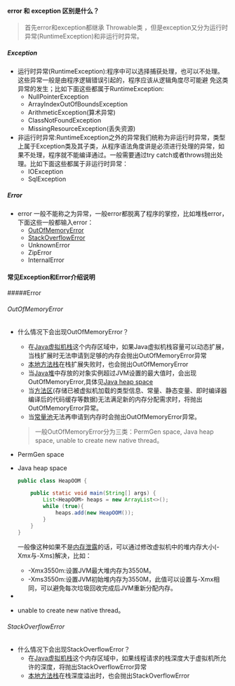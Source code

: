 #### error 和 exception 区别是什么？
> 首先error和exception都继承 Throwable类 ，但是exception又分为运行时异常(RuntimeException)和非运行时异常。

##### Exception
- 运行时异常(RuntimeException):程序中可以选择捕获处理，也可以不处理。这些异常一般是由程序逻辑错误引起的，程序应该从逻辑角度尽可能避
免这类异常的发生；比如下面这些都属于RuntimeException:
    - NullPointerException
    - ArrayIndexOutOfBoundsException
    - ArithmeticException(算术异常)
    - ClassNotFoundException
    - MissingResourceException(丢失资源)
- 非运行时异常:RuntimeException之外的异常我们统称为非运行时异常，类型上属于Exception类及其子类，从程序语法角度讲是必须进行处理的异常，如果不处理，程序就不能编译通过。一般需要通过try catch或者throws抛出处理。比如下面这些都属于非运行时异常：
    - IOException
    - SqlException

##### Error 
- error 一般不能称之为异常，一般error都脱离了程序的掌控，比如堆栈error，下面这些一般都输入error：
    - [OutOfMemoryError](#outOfMemoryError)
    - [StackOverflowError](#stackOverflowError)
    - UnknownError
    - ZipError
    - InternalError

#### 常见Exception和Error介绍说明

#####Error 

###### <span id="outOfMemoryError">OutOfMemoryError</span>
- 什么情况下会出现OutOfMemoryError？
    - 在[Java虚拟机栈]()这个内存区域中，如果Java虚拟机栈容量可以动态扩展，当栈扩展时无法申请到足够的内存会抛出OutOfMemoryError异常
    - [本地方法栈]()在栈扩展失败时，也会抛出OutOfMemoryError
    - 当[Java堆]()中存放的对象实例超过JVM设置的最大值时，会出现OutOfMemoryError,具体见[Java heap space](#javaHeapSpace)
    - 当[方法区]()(存储已被虚拟机加载的类型信息、常量、静态变量、即时编译器编译后的代码缓存等数据)无法满足新的内存分配需求时，将抛出OutOfMemoryError异常。
    - 当[常量池]()无法再申请到内存时会抛出OutOfMemoryError异常。
  
  > 一般OutOfMemoryError分为三类：PermGen space, Java heap space, unable to create new native thread。
- PermGen space
- <span id="javaHeapSpace"></span>Java heap space
    ```java
    public class HeapOOM {
    
        public static void main(String[] args) {
            List<HeapOOM> heaps = new ArrayList<>();
            while (true){
                heaps.add(new HeapOOM());
            }
        }
    }
    ``` 
    一般像这种如果不是[内存泄露]()的话，可以通过修改虚拟机中的堆内存大小(-Xmx与-Xms)解决，比如：
    - -Xmx3550m:设置JVM最大堆内存为3550M。
    - -Xms3550m:设置JVM初始堆内存为3550M，此值可以设置与-Xmx相同，可以避免每次垃圾回收完成后JVM重新分配内存。
    
    
- 
- unable to create new native thread。               
                                                                                                                                                                                                                                                                                                                                                                   

###### <span id="stackOverflowError">StackOverflowError</span>
- 什么情况下会出现StackOverflowError？
    - 在[Java虚拟机栈]()这个内存区域中，如果线程请求的栈深度大于虚拟机所允许的深度，将抛出StackOverflowError异常
    - [本地方法栈]()在栈深度溢出时，也会抛出StackOverflowError
